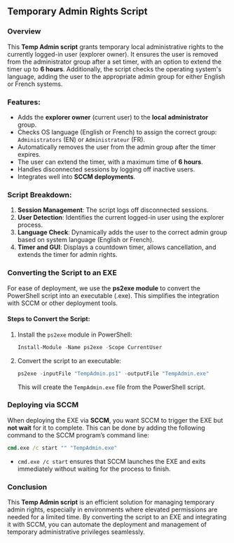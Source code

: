 ## Temporary Admin Rights Script

### Overview
This **Temp Admin script** grants temporary local administrative rights to the currently logged-in user (explorer owner). It ensures the user is removed from the administrator group after a set timer, with an option to extend the timer up to **6 hours**. Additionally, the script checks the operating system's language, adding the user to the appropriate admin group for either English or French systems.

### Features:
- Adds the **explorer owner** (current user) to the **local administrator** group.
- Checks OS language (English or French) to assign the correct group: `Administrators` (EN) or `Administrateur` (FR).
- Automatically removes the user from the admin group after the timer expires.
- The user can extend the timer, with a maximum time of **6 hours**.
- Handles disconnected sessions by logging off inactive users.
- Integrates well into **SCCM deployments**.

### Script Breakdown:
1. **Session Management**: The script logs off disconnected sessions.
2. **User Detection**: Identifies the current logged-in user using the explorer process.
3. **Language Check**: Dynamically adds the user to the correct admin group based on system language (English or French).
4. **Timer and GUI**: Displays a countdown timer, allows cancellation, and extends the timer for admin rights.

### Converting the Script to an EXE

For ease of deployment, we use the **ps2exe module** to convert the PowerShell script into an executable (.exe). This simplifies the integration with SCCM or other deployment tools.

#### Steps to Convert the Script:
1. Install the `ps2exe` module in PowerShell:
   ```powershell
   Install-Module -Name ps2exe -Scope CurrentUser
   ```
2. Convert the script to an executable:
   ```powershell
   ps2exe -inputFile "TempAdmin.ps1" -outputFile "TempAdmin.exe"
   ```
   This will create the `TempAdmin.exe` file from the PowerShell script.

### Deploying via SCCM

When deploying the EXE via **SCCM**, you want SCCM to trigger the EXE but **not wait** for it to complete. This can be done by adding the following command to the SCCM program’s command line:

```cmd
cmd.exe /c start "" "TempAdmin.exe"
```

- `cmd.exe /c start` ensures that SCCM launches the EXE and exits immediately without waiting for the process to finish.
  
### Conclusion

This **Temp Admin script** is an efficient solution for managing temporary admin rights, especially in environments where elevated permissions are needed for a limited time. By converting the script to an EXE and integrating it with SCCM, you can automate the deployment and management of temporary administrative privileges seamlessly.
